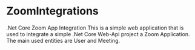 # ZoomIntegrations
.Net Core Zoom App Integration
This is a simple web application that is used to integrate a simple .Net Core Web-Api project a Zoom Application. The main used entities are User and Meeting.
